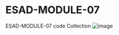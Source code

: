 # ESAD-MODULE-07
ESAD-MODULE-07  code Collection
![image](https://github.com/SohanAhmedsn/ESAD-MODULE-07/assets/85898659/200a2372-edca-4ae1-a6d2-4163922fac1b)
